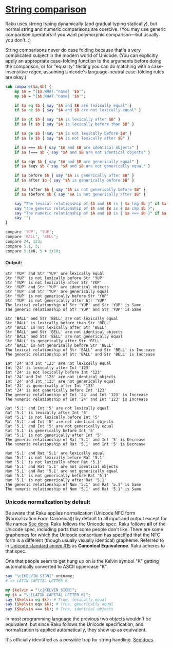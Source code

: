 [1]: https://rosettacode.org/wiki/String_comparison

# [String comparison][1]





Raku uses strong typing dynamically (and gradual typing statically), but normal string and numeric comparisons are coercive.  (You may use generic comparison operators if you want polymorphic comparison—but usually you don't.&#160;:)



String comparisons never do case folding because that's a very complicated subject in the modern world of Unicode.  (You can explicitly apply an appropriate case-folding function to the arguments before doing the comparison, or for "equality" testing you can do matching with a case-insensitive regex, assuming Unicode's language-neutral case-folding rules are okay.)

```perl
sub compare($a,$b) {
    my $A = "{$a.WHAT.^name} '$a'";
    my $B = "{$b.WHAT.^name} '$b'";

    if $a eq $b { say "$A and $B are lexically equal" }
    if $a ne $b { say "$A and $B are not lexically equal" }

    if $a gt $b { say "$A is lexically after $B" }
    if $a lt $b { say "$A is lexically before than $B" }

    if $a ge $b { say "$A is not lexically before $B" }
    if $a le $b { say "$A is not lexically after $B" }

    if $a === $b { say "$A and $B are identical objects" }
    if $a !=== $b { say "$A and $B are not identical objects" }

    if $a eqv $b { say "$A and $B are generically equal" }
    if $a !eqv $b { say "$A and $B are not generically equal" }

    if $a before $b { say "$A is generically after $B" }
    if $a after $b { say "$A is generically before $B" }

    if $a !after $b { say "$A is not generically before $B" }
    if $a !before $b { say "$A is not generically after $B" }

    say "The lexical relationship of $A and $B is { $a leg $b }" if $a ~~ Stringy;
    say "The generic relationship of $A and $B is { $a cmp $b }";
    say "The numeric relationship of $A and $B is { $a <=> $b }" if $a ~~ Numeric;
    say '';
}

compare 'YUP', 'YUP';
compare 'BALL', 'BELL';
compare 24, 123;
compare 5.1, 5;
compare 5.1e0, 5 + 1/10;
```

#### Output:
```
Str 'YUP' and Str 'YUP' are lexically equal
Str 'YUP' is not lexically before Str 'YUP'
Str 'YUP' is not lexically after Str 'YUP'
Str 'YUP' and Str 'YUP' are identical objects
Str 'YUP' and Str 'YUP' are generically equal
Str 'YUP' is not generically before Str 'YUP'
Str 'YUP' is not generically after Str 'YUP'
The lexical relationship of Str 'YUP' and Str 'YUP' is Same
The generic relationship of Str 'YUP' and Str 'YUP' is Same

Str 'BALL' and Str 'BELL' are not lexically equal
Str 'BALL' is lexically before than Str 'BELL'
Str 'BALL' is not lexically after Str 'BELL'
Str 'BALL' and Str 'BELL' are not identical objects
Str 'BALL' and Str 'BELL' are not generically equal
Str 'BALL' is generically after Str 'BELL'
Str 'BALL' is not generically before Str 'BELL'
The lexical relationship of Str 'BALL' and Str 'BELL' is Increase
The generic relationship of Str 'BALL' and Str 'BELL' is Increase

Int '24' and Int '123' are not lexically equal
Int '24' is lexically after Int '123'
Int '24' is not lexically before Int '123'
Int '24' and Int '123' are not identical objects
Int '24' and Int '123' are not generically equal
Int '24' is generically after Int '123'
Int '24' is not generically before Int '123'
The generic relationship of Int '24' and Int '123' is Increase
The numeric relationship of Int '24' and Int '123' is Increase

Rat '5.1' and Int '5' are not lexically equal
Rat '5.1' is lexically after Int '5'
Rat '5.1' is not lexically before Int '5'
Rat '5.1' and Int '5' are not identical objects
Rat '5.1' and Int '5' are not generically equal
Rat '5.1' is generically before Int '5'
Rat '5.1' is not generically after Int '5'
The generic relationship of Rat '5.1' and Int '5' is Decrease
The numeric relationship of Rat '5.1' and Int '5' is Decrease

Num '5.1' and Rat '5.1' are lexically equal
Num '5.1' is not lexically before Rat '5.1'
Num '5.1' is not lexically after Rat '5.1'
Num '5.1' and Rat '5.1' are not identical objects
Num '5.1' and Rat '5.1' are not generically equal
Num '5.1' is not generically before Rat '5.1'
Num '5.1' is not generically after Rat '5.1'
The generic relationship of Num '5.1' and Rat '5.1' is Same
The numeric relationship of Num '5.1' and Rat '5.1' is Same
```


### Unicode normalization by default



Be aware that Raku applies normalization (Unicode NFC form (Normalization Form Canonical)) by default to all input and output except for file names [See docs](https://docs.raku.org/language/unicode). Raku follows the Unicode spec. Raku follows **all** of the Unicode spec, including parts that some people don't like. There are some graphemes for which the Unicode consortium has specified that the NFC form is a different (though usually visually identical) grapheme. Referred to in [Unicode standard annex #15](https://www.unicode.org/reports/tr15) as **Canonical Equivalence**. Raku adheres to that spec.



One that people seem to get hung up on is the Kelvin symbol "K" getting automatically converted to ASCII uppercase "K".

```perl
say "\c[KELVIN SIGN]".uniname;
# => LATIN CAPITAL LETTER K

my $kelvin = "\c[KELVIN SIGN]";
my $k = "\c[LATIN CAPITAL LETTER K]";
say ($kelvin eq $k); # True, lexically equal
say ($kelvin eqv $k); # True, generically equal
say ($kelvin === $k); # True, identical objects
```


In most programming language the previous two objects wouldn't be equivalent, but since Raku follows the Unicode specification, and normalization is applied automatically, they show up as equivalent.



It's officially identified as a possible trap for string handling. [See docs](https://docs.raku.org/language/traps#All_text_is_normalized_by_default).
